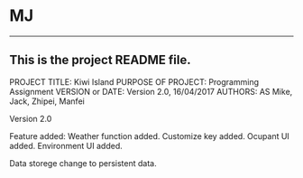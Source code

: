 # MJ
------------------------------------------------------------------------
This is the project README file.
------------------------------------------------------------------------

PROJECT TITLE: Kiwi Island
PURPOSE OF PROJECT: Programming Assignment
VERSION or DATE: Version 2.0, 16/04/2017
AUTHORS: AS Mike, Jack, Zhipei, Manfei

Version 2.0

Feature added:
Weather function added.
Customize key added.
Ocupant UI added.
Environment UI added.

Data storege change to persistent data.
